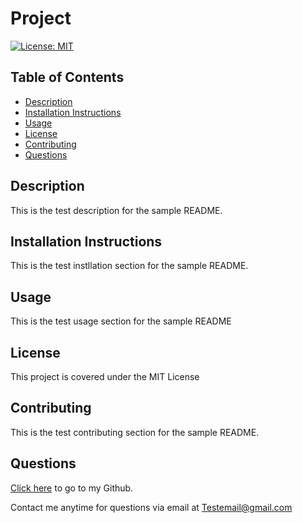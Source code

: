 # Project
 [![License: MIT](https://img.shields.io/badge/License-MIT-yellow.svg)](https://opensource.org/licenses/MIT) 
## Table of Contents
* [Description](#description)
* [Installation Instructions](#installation-instructions)
* [Usage](#usage)
* [License](#license)
* [Contributing](#contributing)
* [Questions](#questions)
 ## Description

This is the test description for the sample README. 
 ## Installation Instructions

This is the test instllation section for the sample README. 
 ## Usage

This is the test usage section for the sample README
 ## License

This project is covered under the MIT License
 ## Contributing

This is the test contributing section for the sample README. 
 ## Questions

[Click here](github.com/usernameTest) to go to my Github.

Contact me anytime for questions via email at <Testemail@gmail.com>
